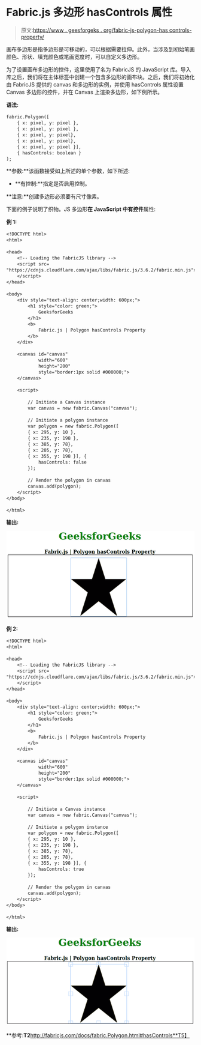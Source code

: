 # Fabric.js 多边形 hasControls 属性

> 原文:[https://www . geesforgeks . org/fabric-js-polygon-has controls-property/](https://www.geeksforgeeks.org/fabric-js-polygon-hascontrols-property/)

画布多边形是指多边形是可移动的，可以根据需要拉伸。此外，当涉及到初始笔画颜色、形状、填充颜色或笔画宽度时，可以自定义多边形。

为了设置画布多边形的控件，这里使用了名为 FabricJS 的 JavaScript 库。导入库之后，我们将在主体标签中创建一个包含多边形的画布块。之后，我们将初始化由 FabricJS 提供的 canvas 和多边形的实例，并使用 hasControls 属性设置 Canvas 多边形的控件，并在 Canvas 上渲染多边形，如下例所示。

**语法:**

```
fabric.Polygon([
    { x: pixel, y: pixel },
    { x: pixel, y: pixel },
    { x: pixel, y: pixel},
    { x: pixel, y: pixel},
    { x: pixel, y: pixel }],
    { hasControls: boolean }
);

```

**参数:**该函数接受如上所述的单个参数，如下所述:

*   **有控制:**指定是否启用控制。

**注意:**创建多边形必须要有尺寸像素。

下面的例子说明了织物。JS 多边形**在 JavaScript 中有控件**属性:

**例 1:**

```
<!DOCTYPE html> 
<html> 

<head> 
    <!-- Loading the FabricJS library -->
    <script src= 
"https://cdnjs.cloudflare.com/ajax/libs/fabric.js/3.6.2/fabric.min.js"> 
    </script> 
</head>

<body> 
    <div style="text-align: center;width: 600px;"> 
        <h1 style="color: green;"> 
            GeeksforGeeks 
        </h1> 
        <b> 
            Fabric.js | Polygon hasControls Property 
        </b> 
    </div> 

    <canvas id="canvas"
            width="600"
            height="200"
            style="border:1px solid #000000;"> 
    </canvas> 

    <script> 

        // Initiate a Canvas instance 
        var canvas = new fabric.Canvas("canvas"); 

        // Initiate a polygon instance 
        var polygon = new fabric.Polygon([ 
        { x: 295, y: 10 }, 
        { x: 235, y: 198 }, 
        { x: 385, y: 78}, 
        { x: 205, y: 78}, 
        { x: 355, y: 198 }], { 
            hasControls: false
        }); 

        // Render the polygon in canvas 
        canvas.add(polygon); 
    </script> 
</body> 

</html>
```

**输出:**

![](img/4482272bb65ba8fe35f1df30abad7991.png)

**例 2:**

```
<!DOCTYPE html> 
<html> 

<head> 
    <!-- Loading the FabricJS library -->
    <script src= 
"https://cdnjs.cloudflare.com/ajax/libs/fabric.js/3.6.2/fabric.min.js"> 
    </script> 
</head> 

<body> 
    <div style="text-align: center;width: 600px;"> 
        <h1 style="color: green;"> 
            GeeksforGeeks 
        </h1> 
        <b> 
            Fabric.js | Polygon hasControls Property 
        </b> 
    </div>

    <canvas id="canvas"
            width="600"
            height="200"
            style="border:1px solid #000000;"> 
    </canvas> 

    <script> 

        // Initiate a Canvas instance 
        var canvas = new fabric.Canvas("canvas"); 

        // Initiate a polygon instance 
        var polygon = new fabric.Polygon([ 
        { x: 295, y: 10 }, 
        { x: 235, y: 198 }, 
        { x: 385, y: 78}, 
        { x: 205, y: 78}, 
        { x: 355, y: 198 }], { 
            hasControls: true
        }); 

        // Render the polygon in canvas 
        canvas.add(polygon); 
    </script> 
</body> 

</html>
```

**输出:**

![](img/6260d407b91b65bf8a0bcdcbcb7fdfa8.png)

**参考:**T2**http://fabricjs.com/docs/fabric.Polygon.html#hasControls**T5】